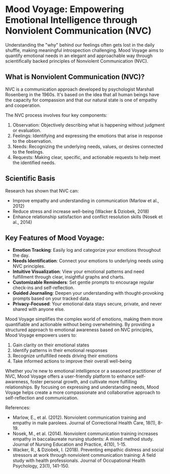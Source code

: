 # Mood Voyage: Empowering Emotional Intelligence through Nonviolent Communication (NVC)

Understanding the "why" behind our feelings often gets lost in the daily shuffle, making meaningful introspection challenging. Mood Voyage aims to quantify emotional needs in an elegant and approachable way through scientifically backed principles of Nonviolent Communication (NVC). 

## What is Nonviolent Communication (NVC)?

NVC is a communication approach developed by psychologist Marshall Rosenberg in the 1960s. It's based on the idea that all human beings have the capacity for compassion and that our natural state is one of empathy and cooperation. 

The NVC process involves four key components:

1. Observation: Objectively describing what is happening without judgment or evaluation.
2. Feelings: Identifying and expressing the emotions that arise in response to the observation.
3. Needs: Recognizing the underlying needs, values, or desires connected to the feelings.
4. Requests: Making clear, specific, and actionable requests to help meet the identified needs.

## Scientific Basis

Research has shown that NVC can:
- Improve empathy and understanding in communication (Marlow et al., 2012)
- Reduce stress and increase well-being (Wacker & Dziobek, 2018)
- Enhance relationship satisfaction and conflict resolution skills (Nosek et al., 2014)

## Key Features of Mood Voyage:

- **Emotion Tracking**: Easily log and categorize your emotions throughout the day.
- **Needs Identification**: Connect your emotions to underlying needs using NVC principles.
- **Intuitive Visualization**: View your emotional patterns and need fulfillment through clear, insightful graphs and charts.
- **Customizable Reminders**: Set gentle prompts to encourage regular check-ins and self-reflection.
- **Guided Journaling**: Deepen your understanding with thought-provoking prompts based on your tracked data.
- **Privacy-Focused**: Your emotional data stays secure, private, and never shared with anyone else.

Mood Voyage simplifies the complex world of emotions, making them more quantifiable and actionable without being overwhelming. By providing a structured approach to emotional awareness based on NVC principles, Mood Voyage empowers users to:

1. Gain clarity on their emotional states
2. Identify patterns in their emotional responses
3. Recognize unfulfilled needs driving their emotions
4. Take informed actions to improve their overall well-being

Whether you're new to emotional intelligence or a seasoned practitioner of NVC, Mood Voyage offers a user-friendly platform to enhance self-awareness, foster personal growth, and cultivate more fulfilling relationships. By focusing on expressing and understanding needs, Mood Voyage helps create a more compassionate and collaborative approach to self-reflection and communication.

References:
- Marlow, E., et al. (2012). Nonviolent communication training and empathy in male parolees. Journal of Correctional Health Care, 18(1), 8-19.
- Nosek, M., et al. (2014). Nonviolent communication training increases empathy in baccalaureate nursing students: A mixed method study. Journal of Nursing Education and Practice, 4(10), 1-15.
- Wacker, R., & Dziobek, I. (2018). Preventing empathic distress and social stressors at work through nonviolent communication training: A field study with health professionals. Journal of Occupational Health Psychology, 23(1), 141-150.

